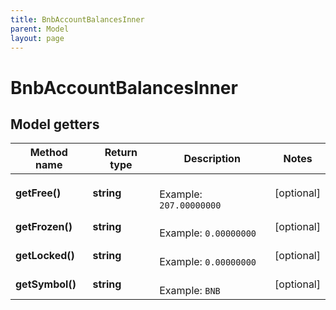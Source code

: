 ```yaml
---
title: BnbAccountBalancesInner
parent: Model
layout: page
---
```


# BnbAccountBalancesInner

## Model getters

Method name | Return type | Description | Notes
------------ | ------------- | ------------- | -------------
**getFree()** | **string** |  <br>Example: `207.00000000` | [optional]
**getFrozen()** | **string** |  <br>Example: `0.00000000` | [optional]
**getLocked()** | **string** |  <br>Example: `0.00000000` | [optional]
**getSymbol()** | **string** |  <br>Example: `BNB` | [optional]

